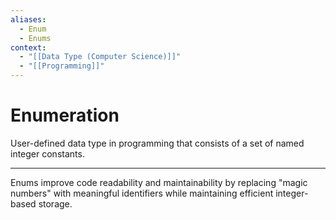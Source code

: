 ```yaml
---
aliases:
  - Enum
  - Enums
context:
  - "[[Data Type (Computer Science)]]"
  - "[[Programming]]"
---
```


# Enumeration

User-defined data type in programming that consists of a set of named integer constants.

---

Enums improve code readability and maintainability by replacing "magic numbers" with meaningful identifiers while maintaining efficient integer-based storage.
